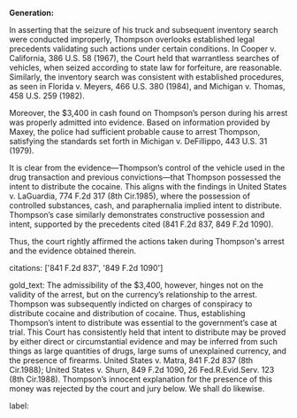 **Generation:**

In asserting that the seizure of his truck and subsequent inventory search were conducted improperly, Thompson overlooks established legal precedents validating such actions under certain conditions. In Cooper v. California, 386 U.S. 58 (1967), the Court held that warrantless searches of vehicles, when seized according to state law for forfeiture, are reasonable. Similarly, the inventory search was consistent with established procedures, as seen in Florida v. Meyers, 466 U.S. 380 (1984), and Michigan v. Thomas, 458 U.S. 259 (1982).

Moreover, the $3,400 in cash found on Thompson’s person during his arrest was properly admitted into evidence. Based on information provided by Maxey, the police had sufficient probable cause to arrest Thompson, satisfying the standards set forth in Michigan v. DeFillippo, 443 U.S. 31 (1979). 

It is clear from the evidence—Thompson’s control of the vehicle used in the drug transaction and previous convictions—that Thompson possessed the intent to distribute the cocaine. This aligns with the findings in United States v. LaGuardia, 774 F.2d 317 (8th Cir.1985), where the possession of controlled substances, cash, and paraphernalia implied intent to distribute. Thompson’s case similarly demonstrates constructive possession and intent, supported by the precedents cited (841 F.2d 837, 849 F.2d 1090).

Thus, the court rightly affirmed the actions taken during Thompson's arrest and the evidence obtained therein.

citations: ['841 F.2d 837', '849 F.2d 1090']

gold_text: The admissibility of the $3,400, however, hinges not on the validity of the arrest, but on the currency’s relationship to the arrest. Thompson was subsequently indicted on charges of conspiracy to distribute cocaine and distribution of cocaine. Thus, establishing Thompson’s intent to distribute was essential to the government’s case at trial. This Court has consistently held that intent to distribute may be proved by either direct or circumstantial evidence and may be inferred from such things as large quantities of drugs, large sums of unexplained currency, and the presence of firearms. United States v. Matra, 841 F.2d 837 (8th Cir.1988); United States v. Shurn, 849 F.2d 1090, 26 Fed.R.Evid.Serv. 123 (8th Cir.1988). Thompson’s innocent explanation for the presence of this money was rejected by the court and jury below. We shall do likewise.

label: 
